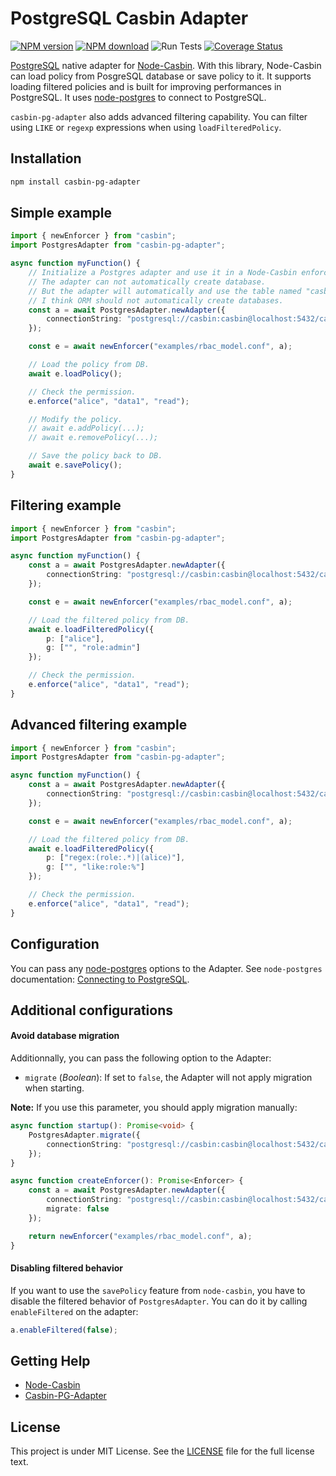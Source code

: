 # PostgreSQL Casbin Adapter

[![NPM version](https://img.shields.io/npm/v/casbin-pg-adapter.svg?style=flat-square)](https://npmjs.org/package/casbin-pg-adapter)
[![NPM download](https://img.shields.io/npm/dm/casbin-pg-adapter.svg?style=flat-square)](https://npmjs.org/package/casbin-pg-adapter)
![Run Tests](https://github.com/touchifyapp/casbin-pg-adapter/workflows/Run%20Tests/badge.svg?branch=master&event=push)
[![Coverage Status](https://coveralls.io/repos/github/touchifyapp/casbin-pg-adapter/badge.svg?branch=master)](https://coveralls.io/github/touchifyapp/casbin-pg-adapter?branch=master)

[PostgreSQL](https://www.postgresql.org/) native adapter for [Node-Casbin](https://github.com/casbin/node-casbin). With this library, Node-Casbin can load policy from PosgreSQL database or save policy to it. It supports loading filtered policies and is built for improving performances in PostgreSQL. It uses [node-postgres](https://node-postgres.com/) to connect to PostgreSQL.

`casbin-pg-adapter` also adds advanced filtering capability. You can filter using `LIKE` or `regexp` expressions when using `loadFilteredPolicy`.

## Installation

```bash
npm install casbin-pg-adapter
```

## Simple example

```typescript
import { newEnforcer } from "casbin";
import PostgresAdapter from "casbin-pg-adapter";

async function myFunction() {
    // Initialize a Postgres adapter and use it in a Node-Casbin enforcer:
    // The adapter can not automatically create database.
    // But the adapter will automatically and use the table named "casbin_rule".
    // I think ORM should not automatically create databases.  
    const a = await PostgresAdapter.newAdapter({
        connectionString: "postgresql://casbin:casbin@localhost:5432/casbin"
    });

    const e = await newEnforcer("examples/rbac_model.conf", a);

    // Load the policy from DB.
    await e.loadPolicy();

    // Check the permission.
    e.enforce("alice", "data1", "read");

    // Modify the policy.
    // await e.addPolicy(...);
    // await e.removePolicy(...);

    // Save the policy back to DB.
    await e.savePolicy();
}
```

## Filtering example

```typescript
import { newEnforcer } from "casbin";
import PostgresAdapter from "casbin-pg-adapter";

async function myFunction() {
    const a = await PostgresAdapter.newAdapter({
        connectionString: "postgresql://casbin:casbin@localhost:5432/casbin"
    });

    const e = await newEnforcer("examples/rbac_model.conf", a);

    // Load the filtered policy from DB.
    await e.loadFilteredPolicy({
        p: ["alice"],
        g: ["", "role:admin"]
    });

    // Check the permission.
    e.enforce("alice", "data1", "read");
}
```

## Advanced filtering example

```typescript
import { newEnforcer } from "casbin";
import PostgresAdapter from "casbin-pg-adapter";

async function myFunction() {
    const a = await PostgresAdapter.newAdapter({
        connectionString: "postgresql://casbin:casbin@localhost:5432/casbin"
    });

    const e = await newEnforcer("examples/rbac_model.conf", a);

    // Load the filtered policy from DB.
    await e.loadFilteredPolicy({
        p: ["regex:(role:.*)|(alice)"],
        g: ["", "like:role:%"]
    });

    // Check the permission.
    e.enforce("alice", "data1", "read");
}
```

## Configuration

You can pass any [node-postgres](https://node-postgres.com/) options to the Adapter.
See `node-postgres` documentation: [Connecting to PostgreSQL](https://node-postgres.com/features/connecting#Programmatic).

## Additional configurations

#### Avoid database migration

Additionnally, you can pass the following option to the Adapter:
 * `migrate` (*Boolean*): If set to `false`, the Adapter will not apply migration when starting.

**Note:** If you use this parameter, you should apply migration manually:

```typescript
async function startup(): Promise<void> {
    PostgresAdapter.migrate({
        connectionString: "postgresql://casbin:casbin@localhost:5432/casbin"
    });
}

async function createEnforcer(): Promise<Enforcer> {
    const a = await PostgresAdapter.newAdapter({
        connectionString: "postgresql://casbin:casbin@localhost:5432/casbin",
        migrate: false
    });

    return newEnforcer("examples/rbac_model.conf", a);
}
```

#### Disabling filtered behavior

If you want to use the `savePolicy` feature from `node-casbin`, you have to disable the filtered behavior of `PostgresAdapter`.
You can do it by calling `enableFiltered` on the adapter:

```typescript
a.enableFiltered(false);
```

## Getting Help

- [Node-Casbin](https://github.com/casbin/node-casbin)
- [Casbin-PG-Adapter](https://github.com/touchifyapp/casbin-pg-adapter)

## License

This project is under MIT License. See the [LICENSE](LICENSE) file for the full license text.

